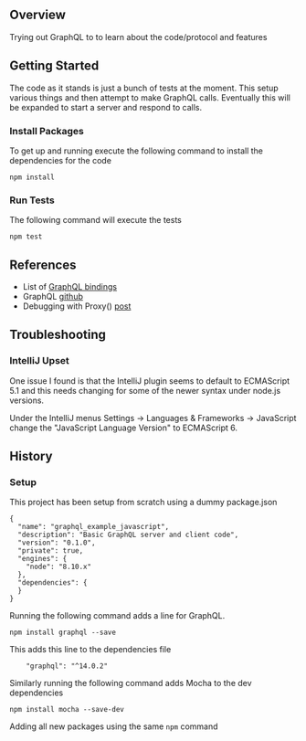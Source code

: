 ## Overview

Trying out GraphQL to to learn about the code/protocol and features

## Getting Started
 
The code as it stands is just a bunch of tests at the moment.  This setup various things and then 
attempt to make GraphQL calls.  Eventually this will be expanded to start a server and respond to calls.

### Install Packages

To get up and running execute the following command to install the dependencies for the code

```
npm install 
```


### Run Tests

The following command will execute the tests

``` 
npm test
```

## References

* List of [GraphQL bindings](https://graphql.org/code/)
* GraphQL [github](https://github.com/graphql/graphql-js/)
* Debugging with Proxy() [post](https://stackoverflow.com/questions/20147081/javascript-catch-access-to-property-of-object)


## Troubleshooting

### IntelliJ Upset

One issue I found is that the IntelliJ plugin seems to default to ECMAScript 5.1 and this needs changing
for some of the newer syntax under node.js versions.

Under the IntelliJ menus Settings -> Languages & Frameworks -> JavaScript change the "JavaScript Language Version" 
to ECMAScript 6.



## History

### Setup

This project has been setup from scratch using a dummy package.json

```
{
  "name": "graphql_example_javascript",
  "description": "Basic GraphQL server and client code",
  "version": "0.1.0",
  "private": true,
  "engines": {
    "node": "8.10.x"
  },
  "dependencies": {
  }
}
```

Running the following command adds a line for GraphQL.

```
npm install graphql --save
```

This adds this line to the dependencies file

```
    "graphql": "^14.0.2"
```

Similarly running the following command adds Mocha to the dev dependencies

```
npm install mocha --save-dev
```

Adding all new packages using the same `npm` command